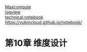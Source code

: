 [Maxcompute](https://aliyuque.antfin.com/computing-platform-doc/mc/elh9rs)
<br> [logview](https://help.aliyun.com/zh/maxcompute/user-guide/use-logview-v2-0-to-view-job-information?spm=a2c4g.11186623.0.0.34177d5fZoh227#section-7dk-bqv-po3)
<br> [technical notebook](https://yubincloud.github.io/notebook/)
<br> https://yubincloud.github.io/notebook/
# 第10章 维度设计
